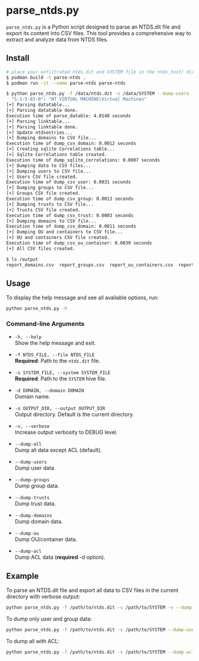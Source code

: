 
# parse_ntds.py

`parse_ntds.py` is a Python script designed to parse an NTDS.dit file and export its content into CSV files. This tool provides a comprehensive way to extract and analyze data from NTDS files.

## Install

```bash
# place your exfiltrated ntds.dit and SYSTEM file in the ntds_test/ directory.  Sample is included for demo.
$ podman build -t parse-ntds .
$ podman run -it --name parse-ntds parse-ntds

$ python parse_ntds.py -f /data/ntds.dit -s /data/SYSTEM --dump-users --dump-groups
  "S-1-5-83-0": "NT VIRTUAL MACHINE\Virtual Machines"
[+] Parsing datatable...
[+] Parsing datatable done.
Execution time of parse_datable: 4.0148 seconds
[+] Parsing linktable...
[+] Parsing linktable done.
[+] Update ntdsentries...
[+] Dumping domains to CSV file...
Execution time of dump_csv_domain: 0.0012 seconds
[+] Creating sqlite Correlations table...
[+] Sqlite Correlations table created.
Execution time of dump_sqlite_correlations: 0.0807 seconds
[+] Dumping data to CSV files...
[+] Dumping users to CSV file...
[+] Users CSV file created.
Execution time of dump_csv_user: 0.0031 seconds
[+] Dumping groups to CSV file...
[+] Groups CSV file created.
Execution time of dump_csv_group: 0.0013 seconds
[+] Dumping trusts to CSV file...
[+] Trusts CSV file created.
Execution time of dump_csv_trust: 0.0003 seconds
[+] Dumping domains to CSV file...
Execution time of dump_csv_domain: 0.0011 seconds
[+] Dumping OU and containers to CSV file...
[+] OU and containers CSV file created.
Execution time of dump_csv_ou_container: 0.0039 seconds
[+] All CSV files created.

$ ls /output
report_domains.csv  report_groups.csv  report_ou_containers.csv  report_trusts.csv  report_users.csv  sqlite.db
```


## Usage

To display the help message and see all available options, run:

```bash
python parse_ntds.py -h
```

### Command-line Arguments

- `-h, --help`  
  Show the help message and exit.

- `-f NTDS_FILE, --file NTDS_FILE`  
  **Required**: Path to the `ntds.dit` file.

- `-s SYSTEM_FILE, --system SYSTEM_FILE`  
  **Required**: Path to the `SYSTEM` hive file.

- `-d DOMAIN, --domain DOMAIN`  
  Domain name.

- `-o OUTPUT_DIR, --output OUTPUT_DIR`  
  Output directory. Default is the current directory.

- `-v, --verbose`  
  Increase output verbosity to DEBUG level.

- `--dump-all`  
  Dump all data except ACL (default).

- `--dump-users`  
  Dump user data.

- `--dump-groups`  
  Dump group data.

- `--dump-trusts`  
  Dump trust data.

- `--dump-domains`  
  Dump domain data.

- `--dump-ou`  
  Dump OU/container data.

- `--dump-acl`  
  Dump ACL data (**required** -d option).

## Example

To parse an NTDS.dit file and export all data to CSV files in the current directory with verbose output:

```bash
python parse_ntds.py -f /path/to/ntds.dit -s /path/to/SYSTEM -v --dump-all
```

To dump only user and group data:

```bash
python parse_ntds.py -f /path/to/ntds.dit -s /path/to/SYSTEM --dump-users --dump-groups
```

To dump all with ACL:

```bash
python parse_ntds.py -f /path/to/ntds.dit -s /path/to/SYSTEM --dump-acl -d <domain_name>
```
